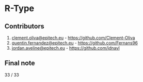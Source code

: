 # R-Type

## Contributors

1. clement.oliva@epitech.eu - https://github.com/Clement-Oliva
2. quentin.fernandez@epitech.eu - https://github.com/Fernans96
3. jordan.aveline@epitech.eu - https://github.com/jdnavl



## Final note 

33 / 33
